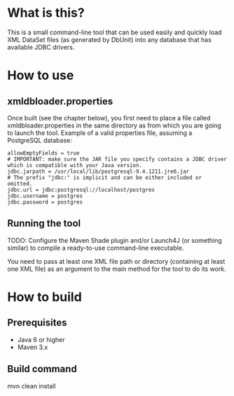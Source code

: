 # What is this?

This is a small command-line tool that can be used easily and quickly load XML DataSet files (as generated by DbUnit) into any database that has available JDBC drivers.

# How to use

## xmldbloader.properties

Once built (see the chapter below), you first need to place a file called xmldbloader.properties in the same directory as from which you are going to launch the tool. Example of a valid properties file, assuming a PostgreSQL database:

    allowEmptyFields = true
    # IMPORTANT: make sure the JAR file you specify contains a JDBC driver which is compatible with your Java version.
    jdbc.jarpath = /usr/local/lib/postgresql-9.4.1211.jre6.jar
    # The prefix "jdbc:" is implicit and can be either included or omitted.
    jdbc.url = jdbc:postgresql://localhost/postgres
    jdbc.username = postgres
    jdbc.password = postgres

## Running the tool

TODO: Configure the Maven Shade plugin and/or Launch4J (or something similar) to compile a ready-to-use command-line executable.

You need to pass at least one XML file path or directory (containing at least one XML file) as an argument to the main method for the tool to do its work.

# How to build

## Prerequisites

* Java 6 or higher
* Maven 3.x

## Build command

  mvn clean install
